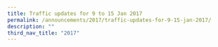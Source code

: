 ```yaml
---
title: Traffic updates for 9 to 15 Jan 2017
permalink: /announcements/2017/traffic-updates-for-9-15-jan-2017/
description: ""
third_nav_title: "2017"
---
```

